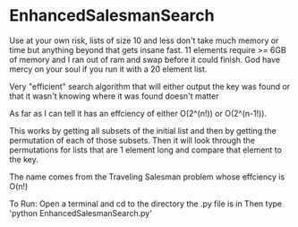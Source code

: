 EnhancedSalesmanSearch
======================
Use at your own risk, lists of size 10 and less don't take much memory or time but anything beyond that gets insane fast.
   11 elements require >= 6GB of memory and I ran out of ram and swap before it could finish.
   God have mercy on your soul if you run it with a 20 element list.

Very "efficient" search algorithm that will either output the key was found or that it wasn't knowing where it was found doesn't matter

As far as I can tell it has an effciency of either O(2^(n!)) or O(2^(n-1!)).

This works by getting all subsets of the initial list and then by getting the permutation of each
of those subsets. Then it will look through the permutations for lists that are 1 element long and 
compare that element to the key.

The name comes from the Traveling Salesman problem whose effciency is O(n!)

To Run:
    Open a terminal and cd to the directory the .py file is in
    Then type 'python EnhancedSalesmanSearch.py'